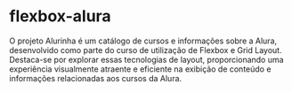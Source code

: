 # flexbox-alura
O projeto Alurinha é um catálogo de cursos e informações sobre a Alura, desenvolvido como parte do curso de utilização de Flexbox e Grid Layout. Destaca-se por explorar essas tecnologias de layout, proporcionando uma experiência visualmente atraente e eficiente na exibição de conteúdo e informações relacionadas aos cursos da Alura.